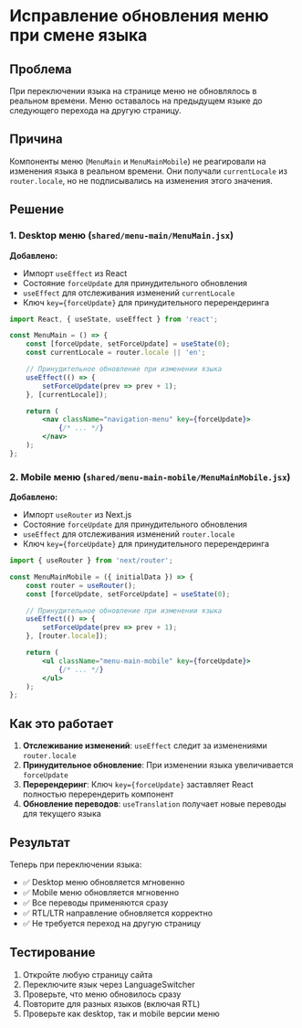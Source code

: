 # Исправление обновления меню при смене языка

## Проблема
При переключении языка на странице меню не обновлялось в реальном времени. Меню оставалось на предыдущем языке до следующего перехода на другую страницу.

## Причина
Компоненты меню (`MenuMain` и `MenuMainMobile`) не реагировали на изменения языка в реальном времени. Они получали `currentLocale` из `router.locale`, но не подписывались на изменения этого значения.

## Решение

### 1. Desktop меню (`shared/menu-main/MenuMain.jsx`)

**Добавлено:**
- Импорт `useEffect` из React
- Состояние `forceUpdate` для принудительного обновления
- `useEffect` для отслеживания изменений `currentLocale`
- Ключ `key={forceUpdate}` для принудительного перерендеринга

```jsx
import React, { useState, useEffect } from 'react';

const MenuMain = () => {
    const [forceUpdate, setForceUpdate] = useState(0);
    const currentLocale = router.locale || 'en';

    // Принудительное обновление при изменении языка
    useEffect(() => {
        setForceUpdate(prev => prev + 1);
    }, [currentLocale]);

    return (
        <nav className="navigation-menu" key={forceUpdate}>
            {/* ... */}
        </nav>
    );
};
```

### 2. Mobile меню (`shared/menu-main-mobile/MenuMainMobile.jsx`)

**Добавлено:**
- Импорт `useRouter` из Next.js
- Состояние `forceUpdate` для принудительного обновления
- `useEffect` для отслеживания изменений `router.locale`
- Ключ `key={forceUpdate}` для принудительного перерендеринга

```jsx
import { useRouter } from 'next/router';

const MenuMainMobile = ({ initialData }) => {
    const router = useRouter();
    const [forceUpdate, setForceUpdate] = useState(0);

    // Принудительное обновление при изменении языка
    useEffect(() => {
        setForceUpdate(prev => prev + 1);
    }, [router.locale]);

    return (
        <ul className="menu-main-mobile" key={forceUpdate}>
            {/* ... */}
        </ul>
    );
};
```

## Как это работает

1. **Отслеживание изменений**: `useEffect` следит за изменениями `router.locale`
2. **Принудительное обновление**: При изменении языка увеличивается `forceUpdate`
3. **Перерендеринг**: Ключ `key={forceUpdate}` заставляет React полностью перерендерить компонент
4. **Обновление переводов**: `useTranslation` получает новые переводы для текущего языка

## Результат

Теперь при переключении языка:
- ✅ Desktop меню обновляется мгновенно
- ✅ Mobile меню обновляется мгновенно
- ✅ Все переводы применяются сразу
- ✅ RTL/LTR направление обновляется корректно
- ✅ Не требуется переход на другую страницу

## Тестирование

1. Откройте любую страницу сайта
2. Переключите язык через LanguageSwitcher
3. Проверьте, что меню обновилось сразу
4. Повторите для разных языков (включая RTL)
5. Проверьте как desktop, так и mobile версии меню
